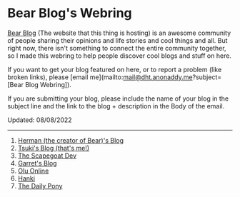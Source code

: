 # Bear Blog's Webring

[Bear Blog](https://bearblog.dev) (The website that this thing is hosting) is an awesome community of people sharing their opinions and life stories and cool things and all. But right now, there isn't something to connect the entire community together, so I made this webring to help people discover cool blogs and stuff on here.

If you want to get your blog featured on here, or to report a problem (like broken links), please [email me](mailto:mail@dht.anonaddy.me?subject=[Bear Blog Webring]).

If you are submitting your blog, please include the name of your blog in the subject line and the link to the blog + description in the Body of the email.

Updated: 08/08/2022

<hr>

1. [Herman (the creator of Bear)'s Blog](https://herman.bearblog.dev/)
2. [Tsuki's Blog (that's me!)](https://tsk.bearblog.dev/)
3. [The Scapegoat Dev](https://the.scapegoat.dev/)
4. [Garret's Blog](https://garret.bearblog.dev/)
5. [Olu Online](https://olu.online/)
6. [Hanki](https://hanki.dev/)
7. [The Daily Pony](https://writing.bobdoto.computer/)
